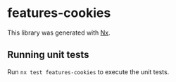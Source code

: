 # features-cookies

This library was generated with [Nx](https://nx.dev).

## Running unit tests

Run `nx test features-cookies` to execute the unit tests.
